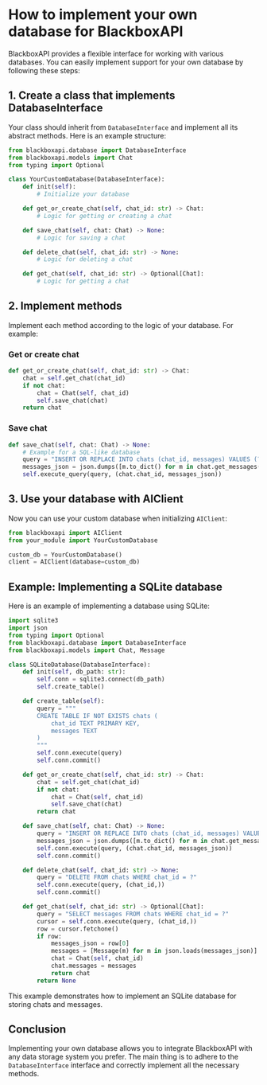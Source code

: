# How to implement your own database for BlackboxAPI

BlackboxAPI provides a flexible interface for working with various databases. You can easily implement support for your own database by following these steps:

## 1. Create a class that implements DatabaseInterface

Your class should inherit from `DatabaseInterface` and implement all its abstract methods. Here is an example structure:

```python
from blackboxapi.database import DatabaseInterface
from blackboxapi.models import Chat
from typing import Optional

class YourCustomDatabase(DatabaseInterface):
    def init(self):
        # Initialize your database

    def get_or_create_chat(self, chat_id: str) -> Chat:
        # Logic for getting or creating a chat

    def save_chat(self, chat: Chat) -> None:
        # Logic for saving a chat

    def delete_chat(self, chat_id: str) -> None:
        # Logic for deleting a chat

    def get_chat(self, chat_id: str) -> Optional[Chat]:
        # Logic for getting a chat
```

## 2. Implement methods

Implement each method according to the logic of your database. For example:

### Get or create chat
```python
def get_or_create_chat(self, chat_id: str) -> Chat:
    chat = self.get_chat(chat_id)
    if not chat:
        chat = Chat(self, chat_id)
        self.save_chat(chat)
    return chat
```


### Save chat
```python
def save_chat(self, chat: Chat) -> None:
    # Example for a SQL-like database
    query = "INSERT OR REPLACE INTO chats (chat_id, messages) VALUES (?, ?)"
    messages_json = json.dumps([m.to_dict() for m in chat.get_messages()])
    self.execute_query(query, (chat.chat_id, messages_json))
```

## 3. Use your database with AIClient

Now you can use your custom database when initializing `AIClient`:

```python
from blackboxapi import AIClient
from your_module import YourCustomDatabase

custom_db = YourCustomDatabase()
client = AIClient(database=custom_db)
```


## Example: Implementing a SQLite database

Here is an example of implementing a database using SQLite:

```python
import sqlite3
import json
from typing import Optional
from blackboxapi.database import DatabaseInterface
from blackboxapi.models import Chat, Message

class SQLiteDatabase(DatabaseInterface):    
    def init(self, db_path: str):
        self.conn = sqlite3.connect(db_path)
        self.create_table()

    def create_table(self):
        query = """
        CREATE TABLE IF NOT EXISTS chats (
            chat_id TEXT PRIMARY KEY,
            messages TEXT
        )
        """
        self.conn.execute(query)
        self.conn.commit()

    def get_or_create_chat(self, chat_id: str) -> Chat:
        chat = self.get_chat(chat_id)
        if not chat:
            chat = Chat(self, chat_id)
            self.save_chat(chat)
        return chat

    def save_chat(self, chat: Chat) -> None:
        query = "INSERT OR REPLACE INTO chats (chat_id, messages) VALUES (?, ?)"
        messages_json = json.dumps([m.to_dict() for m in chat.get_messages()])
        self.conn.execute(query, (chat.chat_id, messages_json))
        self.conn.commit()

    def delete_chat(self, chat_id: str) -> None:
        query = "DELETE FROM chats WHERE chat_id = ?"
        self.conn.execute(query, (chat_id,))
        self.conn.commit()

    def get_chat(self, chat_id: str) -> Optional[Chat]:
        query = "SELECT messages FROM chats WHERE chat_id = ?"
        cursor = self.conn.execute(query, (chat_id,))
        row = cursor.fetchone()
        if row:
            messages_json = row[0]
            messages = [Message(m) for m in json.loads(messages_json)]
            chat = Chat(self, chat_id)
            chat.messages = messages
            return chat
        return None
```

This example demonstrates how to implement an SQLite database for storing chats and messages.

## Conclusion

Implementing your own database allows you to integrate BlackboxAPI with any data storage system you prefer. The main thing is to adhere to the `DatabaseInterface` interface and correctly implement all the necessary methods.


